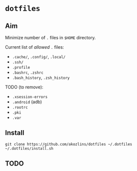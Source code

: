 # `dotfiles`

## Aim

Minimize number of `.` files in `$HOME` directory.

Current list of _allowed_ `.` files:

- `.cache/`, `.config/`, `.local/`
- `.ssh/`
- `.profile`
- `.bashrc`, `.zshrc`
- `.bash_history`, `.zsh_history`

TODO (to remove):

- `.xsession-errors`
- `.android` (adb)
- `.rootrc`
- `.pki`
- `.var`

## Install

```
git clone https://github.com/akozlins/dotfiles ~/.dotfiles
~/.dotfiles/install.sh
```

## TODO
